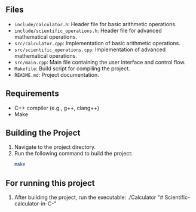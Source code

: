 ## Files
- `include/calculator.h`: Header file for basic arithmetic operations.
- `include/scientific_operations.h`: Header file for advanced mathematical operations.
- `src/calculator.cpp`: Implementation of basic arithmetic operations.
- `src/scientific_operations.cpp`: Implementation of advanced mathematical operations.
- `src/main.cpp`: Main file containing the user interface and control flow.
- `Makefile`: Build script for compiling the project.
- `README.md`: Project documentation.

## Requirements
- C++ compiler (e.g., g++, clang++)
- Make

## Building the Project
1. Navigate to the project directory.
2. Run the following command to build the project:
   ```sh
   make

## For running this project 
1. After building the project, run the executable: ./Calculator
"# Scientific-calculator-in-C-" 

